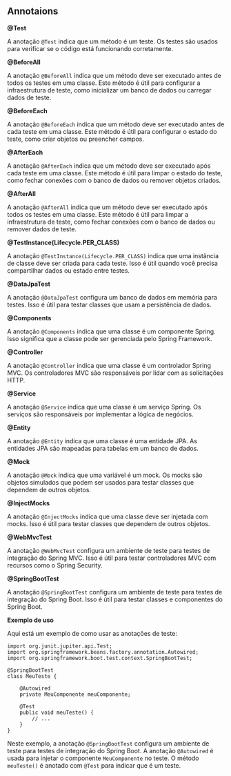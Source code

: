 ## Annotaions

**@Test**

A anotação `@Test` indica que um método é um teste. Os testes são usados para verificar se o código está funcionando
corretamente.

**@BeforeAll**

A anotação `@BeforeAll` indica que um método deve ser executado antes de todos os testes em uma classe. Este método é
útil para configurar a infraestrutura de teste, como inicializar um banco de dados ou carregar dados de teste.

**@BeforeEach**

A anotação `@BeforeEach` indica que um método deve ser executado antes de cada teste em uma classe. Este método é útil
para configurar o estado do teste, como criar objetos ou preencher campos.

**@AfterEach**

A anotação `@AfterEach` indica que um método deve ser executado após cada teste em uma classe. Este método é útil para
limpar o estado do teste, como fechar conexões com o banco de dados ou remover objetos criados.

**@AfterAll**

A anotação `@AfterAll` indica que um método deve ser executado após todos os testes em uma classe. Este método é útil
para limpar a infraestrutura de teste, como fechar conexões com o banco de dados ou remover dados de teste.

**@TestInstance(Lifecycle.PER_CLASS)**

A anotação `@TestInstance(Lifecycle.PER_CLASS)` indica que uma instância de classe deve ser criada para cada teste. Isso
é útil quando você precisa compartilhar dados ou estado entre testes.

**@DataJpaTest**

A anotação `@DataJpaTest` configura um banco de dados em memória para testes. Isso é útil para testar classes que usam a
persistência de dados.

**@Components**

A anotação `@Components` indica que uma classe é um componente Spring. Isso significa que a classe pode ser gerenciada
pelo Spring Framework.

**@Controller**

A anotação `@Controller` indica que uma classe é um controlador Spring MVC. Os controladores MVC são responsáveis por
lidar com as solicitações HTTP.

**@Service**

A anotação `@Service` indica que uma classe é um serviço Spring. Os serviços são responsáveis por implementar a lógica
de negócios.

**@Entity**

A anotação `@Entity` indica que uma classe é uma entidade JPA. As entidades JPA são mapeadas para tabelas em um banco de
dados.

**@Mock**

A anotação `@Mock` indica que uma variável é um mock. Os mocks são objetos simulados que podem ser usados para testar
classes que dependem de outros objetos.

**@InjectMocks**

A anotação `@InjectMocks` indica que uma classe deve ser injetada com mocks. Isso é útil para testar classes que
dependem de outros objetos.

**@WebMvcTest**

A anotação `@WebMvcTest` configura um ambiente de teste para testes de integração do Spring MVC. Isso é útil para testar
controladores MVC com recursos como o Spring Security.

**@SpringBootTest**

A anotação `@SpringBootTest` configura um ambiente de teste para testes de integração do Spring Boot. Isso é útil para
testar classes e componentes do Spring Boot.

**Exemplo de uso**

Aqui está um exemplo de como usar as anotações de teste:

```
import org.junit.jupiter.api.Test;
import org.springframework.beans.factory.annotation.Autowired;
import org.springframework.boot.test.context.SpringBootTest;

@SpringBootTest
class MeuTeste {

    @Autowired
    private MeuComponente meuComponente;

    @Test
    public void meuTeste() {
        // ...
    }
}
```

Neste exemplo, a anotação `@SpringBootTest` configura um ambiente de teste para testes de integração do Spring Boot. A
anotação `@Autowired` é usada para injetar o componente `MeuComponente` no teste. O método `meuTeste()` é anotado
com `@Test` para indicar que é um teste.
